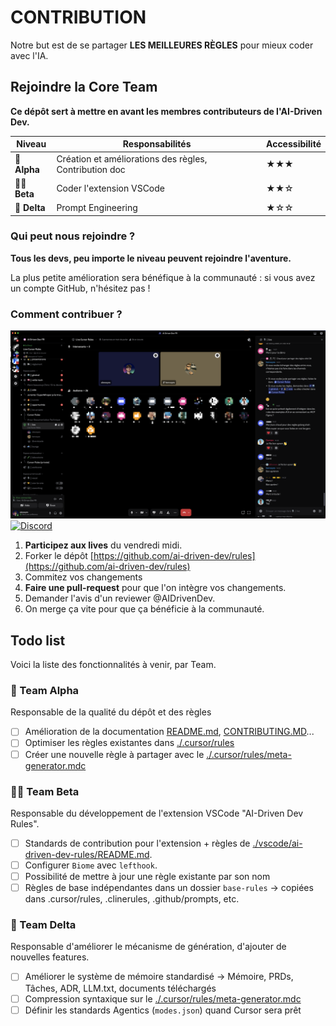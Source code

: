 # CONTRIBUTION

Notre but est de se partager **LES MEILLEURES RÈGLES** pour mieux coder avec l'IA.

## Rejoindre la Core Team

**Ce dépôt sert à mettre en avant les membres contributeurs de l'AI-Driven Dev.**

| Niveau | Responsabilités | Accessibilité |
|--------|----------------|-------|
| 🌱 **Alpha** | Création et améliorations des règles, Contribution doc | ★★★ |
| 🧑‍💻 **Beta** | Coder l'extension VSCode | ★★☆ |
| 🚀 **Delta** | Prompt Engineering | ★☆☆ |

### Qui peut nous rejoindre ?

**Tous les devs, peu importe le niveau peuvent rejoindre l'aventure.**

La plus petite amélioration sera bénéfique à la communauté : si vous avez un compte GitHub, n'hésitez pas !

### Comment contribuer ?

![Discord Live](./docs/images//cursor-rules-live-hidden.png)
[![Discord](https://img.shields.io/badge/Join%20Discord-7289DA?style=for-the-badge&logo=discord&logoColor=white)](https://discord.gg/invite/ai-driven-dev)

1. **Participez aux lives** du vendredi midi.
2. Forker le dépôt [https://github.com/ai-driven-dev/rules](https://github.com/ai-driven-dev/rules)
3. Commitez vos changements
4. **Faire une pull-request** pour que l'on intègre vos changements.
5. Demander l'avis d'un reviewer @AIDrivenDev.
6. On merge ça vite pour que ça bénéficie à la communauté.

## Todo list

Voici la liste des fonctionnalités à venir, par Team.

### 🌱 Team Alpha

Responsable de la qualité du dépôt et des règles

- [ ] Amélioration de la documentation [README.md](README.md), [CONTRIBUTING.MD](./CONTRIBUTING.md)...
- [ ] Optimiser les règles existantes dans [./.cursor/rules](./.cursor/rules/)
- [ ] Créer une nouvelle règle à partager avec le [./.cursor/rules/meta-generator.mdc](./.cursor/rules/meta-generator.mdc)

### 🧑‍💻 Team Beta

Responsable du développement de l'extension VSCode "AI-Driven Dev Rules".

- [ ] Standards de contribution pour l'extension + règles de [./vscode/ai-driven-dev-rules/README.md](./vscode/ai-driven-dev-rules/README.md).
- [ ] Configurer `Biome` avec `lefthook`.
- [ ] Possibilité de mettre à jour une règle existante par son nom
- [ ] Règles de base indépendantes dans un dossier `base-rules` → copiées dans .cursor/rules, .clinerules, .github/prompts, etc.

### 🚀 Team Delta

Responsable d'améliorer le mécanisme de génération, d'ajouter de nouvelles features.

- [ ] Améliorer le système de mémoire standardisé → Mémoire, PRDs, Tâches, ADR, LLM.txt, documents téléchargés
- [ ] Compression syntaxique sur le [./.cursor/rules/meta-generator.mdc](./.cursor/rules/meta-generator.mdc)
- [ ] Définir les standards Agentics (`modes.json`) quand Cursor sera prêt
